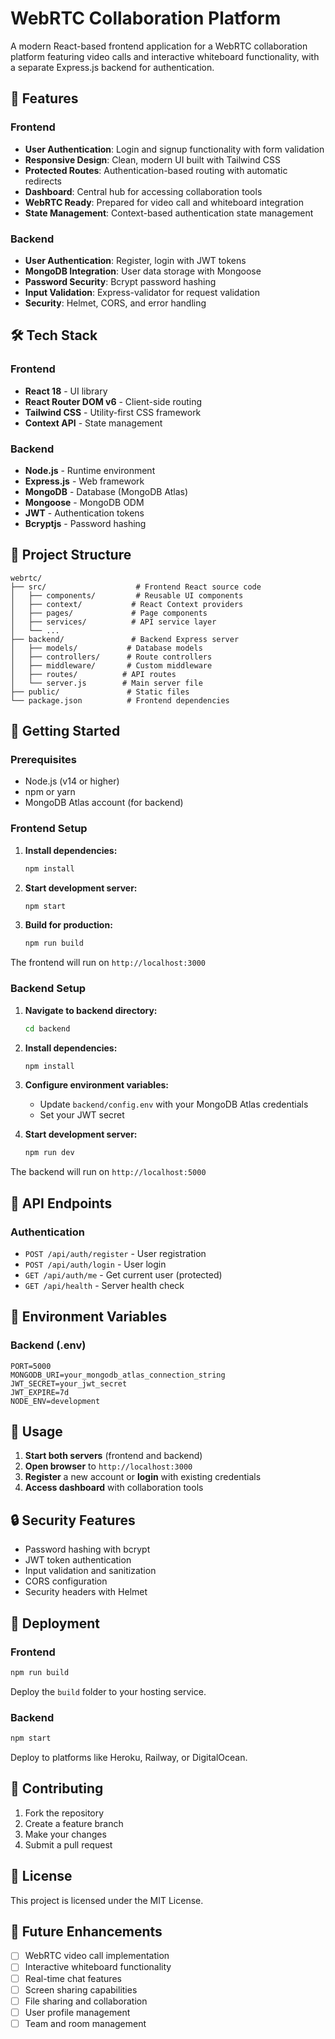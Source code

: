 # WebRTC Collaboration Platform

A modern React-based frontend application for a WebRTC collaboration platform featuring video calls and interactive whiteboard functionality, with a separate Express.js backend for authentication.

## 🚀 Features

### Frontend
- **User Authentication**: Login and signup functionality with form validation
- **Responsive Design**: Clean, modern UI built with Tailwind CSS
- **Protected Routes**: Authentication-based routing with automatic redirects
- **Dashboard**: Central hub for accessing collaboration tools
- **WebRTC Ready**: Prepared for video call and whiteboard integration
- **State Management**: Context-based authentication state management

### Backend
- **User Authentication**: Register, login with JWT tokens
- **MongoDB Integration**: User data storage with Mongoose
- **Password Security**: Bcrypt password hashing
- **Input Validation**: Express-validator for request validation
- **Security**: Helmet, CORS, and error handling

## 🛠️ Tech Stack

### Frontend
- **React 18** - UI library
- **React Router DOM v6** - Client-side routing
- **Tailwind CSS** - Utility-first CSS framework
- **Context API** - State management

### Backend
- **Node.js** - Runtime environment
- **Express.js** - Web framework
- **MongoDB** - Database (MongoDB Atlas)
- **Mongoose** - MongoDB ODM
- **JWT** - Authentication tokens
- **Bcryptjs** - Password hashing

## 📁 Project Structure

```
webrtc/
├── src/                    # Frontend React source code
│   ├── components/         # Reusable UI components
│   ├── context/           # React Context providers
│   ├── pages/             # Page components
│   ├── services/          # API service layer
│   └── ...
├── backend/               # Backend Express server
│   ├── models/           # Database models
│   ├── controllers/      # Route controllers
│   ├── middleware/       # Custom middleware
│   ├── routes/          # API routes
│   └── server.js        # Main server file
├── public/               # Static files
└── package.json          # Frontend dependencies
```

## 🚀 Getting Started

### Prerequisites

- Node.js (v14 or higher)
- npm or yarn
- MongoDB Atlas account (for backend)

### Frontend Setup

1. **Install dependencies:**
   ```bash
   npm install
   ```

2. **Start development server:**
   ```bash
   npm start
   ```

3. **Build for production:**
   ```bash
   npm run build
   ```

The frontend will run on `http://localhost:3000`

### Backend Setup

1. **Navigate to backend directory:**
   ```bash
   cd backend
   ```

2. **Install dependencies:**
   ```bash
   npm install
   ```

3. **Configure environment variables:**
   - Update `backend/config.env` with your MongoDB Atlas credentials
   - Set your JWT secret

4. **Start development server:**
   ```bash
   npm run dev
   ```

The backend will run on `http://localhost:5000`

## 📡 API Endpoints

### Authentication
- `POST /api/auth/register` - User registration
- `POST /api/auth/login` - User login
- `GET /api/auth/me` - Get current user (protected)
- `GET /api/health` - Server health check

## 🔧 Environment Variables

### Backend (.env)
```env
PORT=5000
MONGODB_URI=your_mongodb_atlas_connection_string
JWT_SECRET=your_jwt_secret
JWT_EXPIRE=7d
NODE_ENV=development
```

## 🎯 Usage

1. **Start both servers** (frontend and backend)
2. **Open browser** to `http://localhost:3000`
3. **Register** a new account or **login** with existing credentials
4. **Access dashboard** with collaboration tools

## 🔒 Security Features

- Password hashing with bcrypt
- JWT token authentication
- Input validation and sanitization
- CORS configuration
- Security headers with Helmet

## 🚀 Deployment

### Frontend
```bash
npm run build
```
Deploy the `build` folder to your hosting service.

### Backend
```bash
npm start
```
Deploy to platforms like Heroku, Railway, or DigitalOcean.

## 🤝 Contributing

1. Fork the repository
2. Create a feature branch
3. Make your changes
4. Submit a pull request

## 📄 License

This project is licensed under the MIT License.

## 🔮 Future Enhancements

- [ ] WebRTC video call implementation
- [ ] Interactive whiteboard functionality
- [ ] Real-time chat features
- [ ] Screen sharing capabilities
- [ ] File sharing and collaboration
- [ ] User profile management
- [ ] Team and room management 